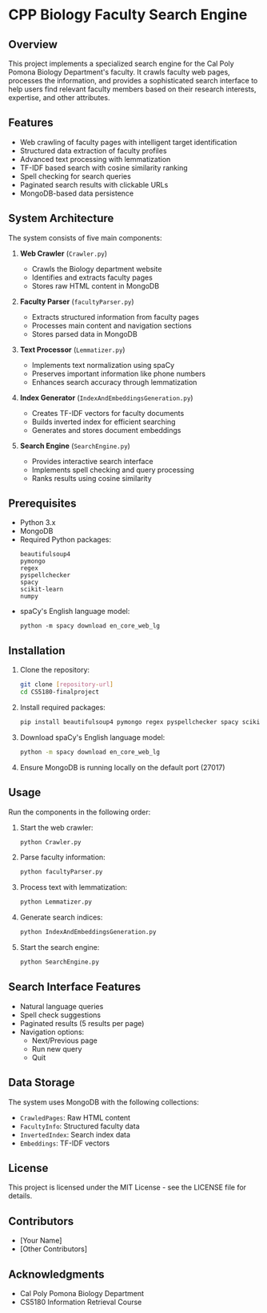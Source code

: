 # CPP Biology Faculty Search Engine

## Overview
This project implements a specialized search engine for the Cal Poly Pomona Biology Department's faculty. It crawls faculty web pages, processes the information, and provides a sophisticated search interface to help users find relevant faculty members based on their research interests, expertise, and other attributes.

## Features
- Web crawling of faculty pages with intelligent target identification
- Structured data extraction of faculty profiles
- Advanced text processing with lemmatization
- TF-IDF based search with cosine similarity ranking
- Spell checking for search queries
- Paginated search results with clickable URLs
- MongoDB-based data persistence

## System Architecture
The system consists of five main components:

1. **Web Crawler** (`Crawler.py`)
   - Crawls the Biology department website
   - Identifies and extracts faculty pages
   - Stores raw HTML content in MongoDB

2. **Faculty Parser** (`facultyParser.py`)
   - Extracts structured information from faculty pages
   - Processes main content and navigation sections
   - Stores parsed data in MongoDB

3. **Text Processor** (`Lemmatizer.py`)
   - Implements text normalization using spaCy
   - Preserves important information like phone numbers
   - Enhances search accuracy through lemmatization

4. **Index Generator** (`IndexAndEmbeddingsGeneration.py`)
   - Creates TF-IDF vectors for faculty documents
   - Builds inverted index for efficient searching
   - Generates and stores document embeddings

5. **Search Engine** (`SearchEngine.py`)
   - Provides interactive search interface
   - Implements spell checking and query processing
   - Ranks results using cosine similarity

## Prerequisites
- Python 3.x
- MongoDB
- Required Python packages:
  ```
  beautifulsoup4
  pymongo
  regex
  pyspellchecker
  spacy
  scikit-learn
  numpy
  ```
- spaCy's English language model:
  ```
  python -m spacy download en_core_web_lg
  ```

## Installation

1. Clone the repository:
   ```bash
   git clone [repository-url]
   cd CS5180-finalproject
   ```

2. Install required packages:
   ```bash
   pip install beautifulsoup4 pymongo regex pyspellchecker spacy scikit-learn numpy
   ```

3. Download spaCy's English language model:
   ```bash
   python -m spacy download en_core_web_lg
   ```

4. Ensure MongoDB is running locally on the default port (27017)

## Usage

Run the components in the following order:

1. Start the web crawler:
   ```bash
   python Crawler.py
   ```

2. Parse faculty information:
   ```bash
   python facultyParser.py
   ```

3. Process text with lemmatization:
   ```bash
   python Lemmatizer.py
   ```

4. Generate search indices:
   ```bash
   python IndexAndEmbeddingsGeneration.py
   ```

5. Start the search engine:
   ```bash
   python SearchEngine.py
   ```

## Search Interface Features
- Natural language queries
- Spell check suggestions
- Paginated results (5 results per page)
- Navigation options:
  - Next/Previous page
  - Run new query
  - Quit

## Data Storage
The system uses MongoDB with the following collections:
- `CrawledPages`: Raw HTML content
- `FacultyInfo`: Structured faculty data
- `InvertedIndex`: Search index data
- `Embeddings`: TF-IDF vectors

## License
This project is licensed under the MIT License - see the LICENSE file for details.

## Contributors
- [Your Name]
- [Other Contributors]

## Acknowledgments
- Cal Poly Pomona Biology Department
- CS5180 Information Retrieval Course
